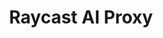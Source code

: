 ---
title: "Raycast AI Proxy"
description: "Proxy Raycast AI API to custom endpoint"
tags: ["Raycast"]
contributor: true
repo: "https://github.com/nohzafk/raycast_api_proxy"
weight: 40
---